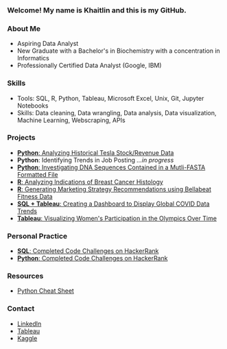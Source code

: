 ### Welcome! My name is Khaitlin and this is my GitHub.

### About Me
- Aspiring Data Analyst
- New Graduate with a Bachelor's in Biochemistry with a concentration in Informatics
- Professionally Certified Data Analyst (Google, IBM)

### Skills
- Tools: SQL, R, Python, Tableau, Microsoft Excel, Unix, Git, Jupyter Notebooks
- Skills: Data cleaning, Data wrangling, Data analysis, Data visualization, Machine Learning, Webscraping, APIs

### Projects
- [**Python**: Analyzing Historical Tesla Stock/Revenue Data](https://www.kaggle.com/code/khaitlinbernaldez/analyzing-historical-tesla-stock-revenue-data/notebook)
- **Python**: Identifying Trends in Job Posting *...in progress*
- [**Python**: Investigating DNA Sequences Contained in a Mutli-FASTA Formatted File](https://github.com/khaitmb/Python-for-Genomic-Data-Science/blob/main/README.md)
- [**R**: Analyzing Indications of Breast Cancer Histology](https://www.kaggle.com/code/khaitlinbernaldez/eda-breast-cancer-histology/notebook?scriptVersionId=98209925)
- [**R**: Generating Marketing Strategy Recommendations using Bellabeat Fitness Data](https://www.kaggle.com/code/khaitlinbernaldez/bellabeat-fitness-case-study?scriptVersionId=92026763)
- [**SQL + Tableau**: Creating a Dashboard to Display Global COVID Data Trends](https://github.com/khaitmb/Global-Covid-Data)
- [**Tableau**: Visualizing Women's Participation in the Olympics Over Time](https://public.tableau.com/app/profile/khaitlin.bernaldez/viz/WomenintheOlympics_16467230855410/Dashboard12)

### Personal Practice
- [**SQL**: Completed Code Challenges on HackerRank](https://github.com/khaitmb/HackerRank_Solutions)
- [**Python**: Completed Code Challenges on HackerRank](https://github.com/khaitmb/Python_HackerRank_Solutions/tree/main)

### Resources
- [Python Cheat Sheet](https://github.com/khaitmb/Python-Cheat-Sheet)

### Contact
- [LinkedIn](https://www.linkedin.com/in/khaitlin-bernaldez-9571261b0)
- [Tableau](https://public.tableau.com/app/profile/khaitlin.bernaldez#!/?newProfile=&activeTab=0)
- [Kaggle](https://www.kaggle.com/khaitlinbernaldez)


<!---
khaitmb/khaitmb is a ✨ special ✨ repository because its `README.md` (this file) appears on your GitHub profile.
You can click the Preview link to take a look at your changes.
--->
